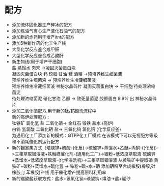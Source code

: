 # 配方
- 添加流体固化器生产碎冰的配方
- 添加炼油气离心生产液化石油气的配方
- 添加新的炸药用于增产itnt的配方
- 添加5种新炸药的化工生产线
- 大型化学反应釜合成甲醛
- 大型化学反应釜合成乙酸酐
- 新生物线(用于增产干细胞)\
  盐 蒸馏水 肉末 ->凝固灭菌蛋白块\
  凝固灭菌蛋白块  钙  琼脂 甘油 糖 酒精 ->预培养维生细菌液\
  预培养维生细菌液 -> 预培养维生冷藏细菌液\
  预培养维生冷藏细菌液 神秘水晶碎片 凝固灭菌蛋白块 -> 干细胞 待处理浓缩菌泥\
  待处理浓缩菌泥 硝化甘油 乙醇 -> 致死量菌泥 胶原蛋白 8.9% 出 神秘水晶碎片
- 添加二氧化硒配方,用于新的钛/钨酸洗流程中\
  新的高炉处理配方 :\
  钛铁矿 氯化氢 盐 二氧化硒-> 金红石 锻铁 盐水 (高炉)\
  白钨 氢氯酸 二氧化硒 盐-> 三氧化钨 氯化钙 (化学反应釜)\
  为通用化工厂添加新的模式：GTPP化工厂模式 在该模式下可以无视配方等级和不消耗催化剂运行配方
- 新的铟富集方式（焙烧锌+硫酸-(化反)->硫酸锌+蒸馏水+乙醚+丙酮-((化反))->三相萃取铟溶液+铁触媒催化剂-(通用化工厂)->铟粉+低浓度萃取液
  硫酸锌+蒸馏水+低浓度萃取液-(化学浸洗机)->三相萃取铟溶液
  从黄铁矿中提取硒 黄铁矿+碳粉+蒸馏水+硫化氢 -> 铁粉+硫+水+硒
  添加硒粉至合成橡胶(橡胶,硅橡胶,丁苯橡胶)产线 用于催化增产提高原料利用率
- 新的硼酸盐获取方式：盐水+氢氧化钠+碳酸钠+煤油->盐+硼砂
